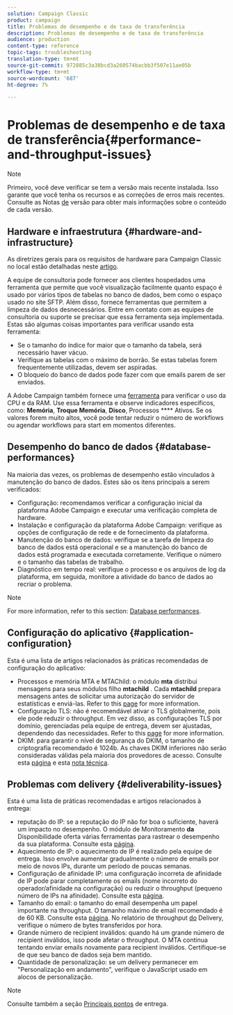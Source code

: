 ```yaml
---
solution: Campaign Classic
product: campaign
title: Problemas de desempenho e de taxa de transferência
description: Problemas de desempenho e de taxa de transferência
audience: production
content-type: reference
topic-tags: troubleshooting
translation-type: tm+mt
source-git-commit: 972885c3a38bcd3a260574bacbb3f507e11ae05b
workflow-type: tm+mt
source-wordcount: '687'
ht-degree: 7%

---
```



# Problemas de desempenho e de taxa de transferência{#performance-and-throughput-issues}

>[!NOTE]
>
>Primeiro, você deve verificar se tem a versão mais recente instalada. Isso garante que você tenha os recursos e as correções de erros mais recentes. Consulte as Notas [de](../../rn/using/latest-release.md) versão para obter mais informações sobre o conteúdo de cada versão.

## Hardware e infraestrutura {#hardware-and-infrastructure}

As diretrizes gerais para os requisitos de hardware para Campaign Classic no local estão detalhadas neste [artigo](https://helpx.adobe.com/br/campaign/kb/hardware-sizing-guide.html).

A equipe de consultoria pode fornecer aos clientes hospedados uma ferramenta que permite que você visualização facilmente quanto espaço é usado por vários tipos de tabelas no banco de dados, bem como o espaço usado no site SFTP. Além disso, fornece ferramentas que permitem a limpeza de dados desnecessários. Entre em contato com as equipes de consultoria ou suporte se precisar que essa ferramenta seja implementada. Estas são algumas coisas importantes para verificar usando esta ferramenta:

* Se o tamanho do índice for maior que o tamanho da tabela, será necessário haver vácuo.
* Verifique as tabelas com o máximo de borrão. Se estas tabelas forem frequentemente utilizadas, devem ser aspiradas.
* O bloqueio do banco de dados pode fazer com que emails parem de ser enviados.

A Adobe Campaign também fornece uma [ferramenta](../../production/using/monitoring-processes.md#manual-monitoring) para verificar o uso da CPU e da RAM. Use essa ferramenta e observe indicadores específicos, como: **Memória**, **Troque Memória**, **Disco**, Processos **** Ativos. Se os valores forem muito altos, você pode tentar reduzir o número de workflows ou agendar workflows para start em momentos diferentes.

## Desempenho do banco de dados {#database-performances}

Na maioria das vezes, os problemas de desempenho estão vinculados à manutenção do banco de dados. Estes são os itens principais a serem verificados:

* Configuração: recomendamos verificar a configuração inicial da plataforma Adobe Campaign e executar uma verificação completa de hardware.
* Instalação e configuração da plataforma Adobe Campaign: verifique as opções de configuração de rede e de fornecimento da plataforma.
* Manutenção do banco de dados: verifique se a tarefa de limpeza do banco de dados está operacional e se a manutenção do banco de dados está programada e executada corretamente. Verifique o número e o tamanho das tabelas de trabalho.
* Diagnóstico em tempo real: verifique o processo e os arquivos de log da plataforma, em seguida, monitore a atividade do banco de dados ao recriar o problema.

>[!NOTE]
>
>For more information, refer to this section: [Database performances](../../production/using/database-performances.md).

## Configuração do aplicativo {#application-configuration}

Esta é uma lista de artigos relacionados às práticas recomendadas de configuração do aplicativo:

* Processos e memória MTA e MTAChild: o módulo **mta** distribui mensagens para seus módulos filho **mtachild** . Cada **mtachild** prepara mensagens antes de solicitar uma autorização do servidor de estatísticas e enviá-las. Refer to this [page](../../installation/using/email-deliverability.md) for more information.
* Configuração TLS: não é recomendável ativar o TLS globalmente, pois ele pode reduzir o throughput. Em vez disso, as configurações TLS por domínio, gerenciadas pela equipe de entrega, devem ser ajustadas, dependendo das necessidades. Refer to this [page](../../installation/using/email-deliverability.md#mx-configuration) for more information.
* DKIM: para garantir o nível de segurança do DKIM, o tamanho de criptografia recomendado é 1024b. As chaves DKIM inferiores não serão consideradas válidas pela maioria dos provedores de acesso. Consulte esta [página](../../delivery/using/technical-recommendations.md#dkim) e esta [nota técnica](https://helpx.adobe.com/br/campaign/kb/domain-name-delegation.html).

## Problemas com delivery {#deliverability-issues}

Esta é uma lista de práticas recomendadas e artigos relacionados à entrega:

* reputação do IP: se a reputação do IP não for boa o suficiente, haverá um impacto no desempenho. O módulo de Monitoramento **da** Disponibilidade oferta várias ferramentas para rastrear o desempenho da sua plataforma. Consulte esta [página](../../delivery/using/monitoring-deliverability.md).
* Aquecimento de IP: o aquecimento de IP é realizado pela equipe de entrega. Isso envolve aumentar gradualmente o número de emails por meio de novos IPs, durante um período de poucas semanas.
* Configuração de afinidade IP: uma configuração incorreta de afinidade de IP pode parar completamente os emails (nome incorreto do operador/afinidade na configuração) ou reduzir o throughput (pequeno número de IPs na afinidade). Consulte esta [página](../../installation/using/email-deliverability.md#list-of-ip-addresses-to-use).
* Tamanho do email: o tamanho do email desempenha um papel importante na throughput. O tamanho máximo de email recomendado é de 60 KB. Consulte esta [página](https://helpx.adobe.com/legal/product-descriptions/campaign.html). No relatório de throughput [do](../../reporting/using/global-reports.md#delivery-throughput) Delivery, verifique o número de bytes transferidos por hora.
* Grande número de recipient inválidos: quando há um grande número de recipient inválidos, isso pode afetar o throughput. O MTA continua tentando enviar emails novamente para recipient inválidos. Certifique-se de que seu banco de dados seja bem mantido.
* Quantidade de personalização: se um delivery permanecer em &quot;Personalização em andamento&quot;, verifique o JavaScript usado em alocos de personalização.

>[!NOTE]
>
>Consulte também a seção [Principais pontos](../../delivery/using/deliverability-key-points.md) de entrega.


